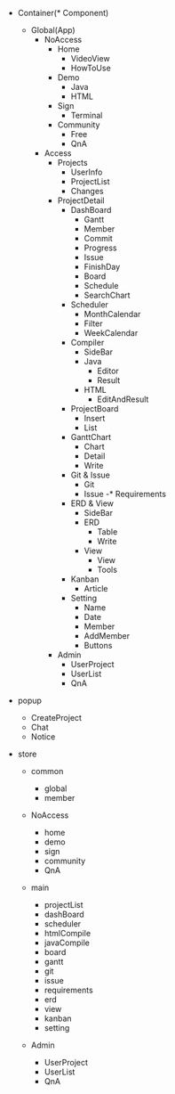 - Container(* Component)
  - Global(App)
    - NoAccess
      - Home
        * VideoView
        * HowToUse
      - Demo
        * Java
        * HTML
      - Sign
        * Terminal
      - Community
        * Free
        * QnA
    - Access
      - Projects
        * UserInfo
        * ProjectList
        * Changes
      - ProjectDetail
        - DashBoard
          * Gantt
          * Member
          * Commit
          * Progress
          * Issue
          * FinishDay
          * Board
          * Schedule
          * SearchChart
        - Scheduler
          * MonthCalendar
          * Filter
          * WeekCalendar
        - Compiler
          * SideBar
          - Java
            * Editor
            * Result
          - HTML
            * EditAndResult
        - ProjectBoard
          * Insert
          * List
        - GanttChart
          * Chart
          * Detail
          * Write
        - Git & Issue
          * Git
          * Issue
        -* Requirements
        - ERD & View
          * SideBar
          - ERD
            * Table
            * Write
          - View
            * View
            * Tools
        - Kanban
          * Article
        - Setting
          * Name
          * Date
          * Member
          * AddMember
          * Buttons
      - Admin
        * UserProject
        * UserList
        * QnA

- popup
  - CreateProject
  - Chat
  - Notice

- store
  * common
    - global
    - member

  * NoAccess
    - home
    - demo
    - sign
    - community
    - QnA

  * main
    - projectList
    - dashBoard
    - scheduler
    - htmlCompile
    - javaCompile
    - board
    - gantt
    - git
    - issue
    - requirements
    - erd
    - view
    - kanban
    - setting

  * Admin
    - UserProject
    - UserList
    - QnA
